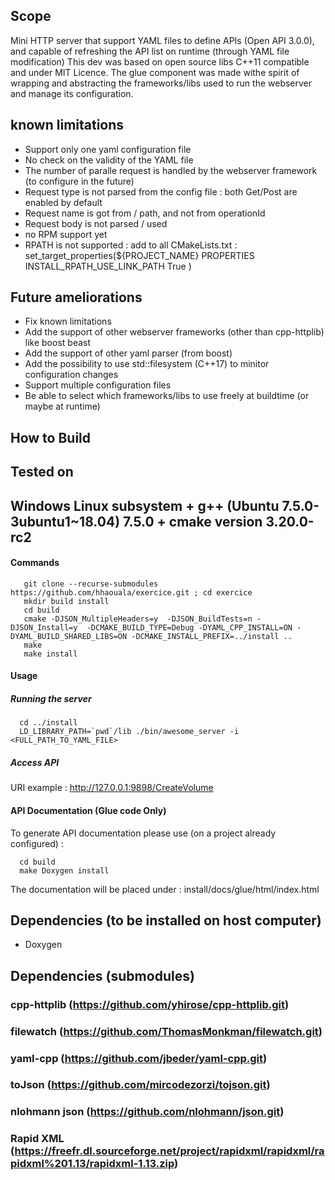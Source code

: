 

## Scope 

Mini HTTP server that support YAML files to define APIs (Open API 3.0.0), and capable of refreshing the API list on runtime (through YAML file modification)
This dev was based on open source libs C++11 compatible and under MIT Licence.
The glue component was made withe spirit of wrapping and abstracting the frameworks/libs used to run the webserver and manage its configuration.

## known limitations

- Support only one yaml configuration file
- No check on the validity of the YAML file
- The number of paralle request is handled by the webserver framework (to configure in the future)
- Request type is not parsed from the config file : both Get/Post are enabled by default
- Request name is got from / path, and not from operationId
- Request body is not parsed / used
- no RPM support yet
- RPATH is not supported : add to all CMakeLists.txt :
    set_target_properties(${PROJECT_NAME}
       PROPERTIES
           INSTALL_RPATH_USE_LINK_PATH True
     )

## Future ameliorations

- Fix known limitations
- Add the support of other webserver frameworks (other than cpp-httplib) like boost beast
- Add the support of other yaml parser (from boost)
- Add the possibility to use std::filesystem (C++17) to minitor configuration changes
- Support multiple configuration files
- Be able to select which frameworks/libs to use freely at buildtime (or maybe at runtime)

## How to Build

Tested on
---------------
Windows Linux subsystem + g++ (Ubuntu 7.5.0-3ubuntu1~18.04) 7.5.0 + cmake version 3.20.0-rc2
-
#### Commands
``` shell
   git clone --recurse-submodules https://github.com/hhaouala/exercice.git ; cd exercice
   mkdir build install
   cd build
   cmake -DJSON_MultipleHeaders=y  -DJSON_BuildTests=n -DJSON_Install=y  -DCMAKE_BUILD_TYPE=Debug -DYAML_CPP_INSTALL=ON -DYAML_BUILD_SHARED_LIBS=ON -DCMAKE_INSTALL_PREFIX=../install ..
   make
   make install
```

#### Usage
##### Running the server

``` shell
  cd ../install
  LD_LIBRARY_PATH=`pwd`/lib ./bin/awesome_server -i <FULL_PATH_TO_YAML_FILE>
```
##### Access API

URI example : http://127.0.0.1:9898/CreateVolume

#### API Documentation (Glue code Only)

To generate API documentation please use (on a project already configured) :
``` shell
  cd build
  make Doxygen install
```
The documentation will be placed under : install/docs/glue/html/index.html


## Dependencies (to be installed on host computer)

- Doxygen

## Dependencies (submodules)

### cpp-httplib (https://github.com/yhirose/cpp-httplib.git)

### filewatch (https://github.com/ThomasMonkman/filewatch.git)

### yaml-cpp (https://github.com/jbeder/yaml-cpp.git)

### toJson (https://github.com/mircodezorzi/tojson.git)

### nlohmann json (https://github.com/nlohmann/json.git)

### Rapid XML (https://freefr.dl.sourceforge.net/project/rapidxml/rapidxml/rapidxml%201.13/rapidxml-1.13.zip)


